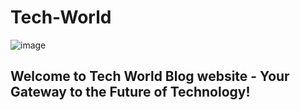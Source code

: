 # Tech-World
![image](https://www.shopnorwaymks.no/wp-content/uploads/2024/03/TechWorld-Blog.jpg)

## Welcome to Tech World Blog website - Your Gateway to the Future of Technology!
